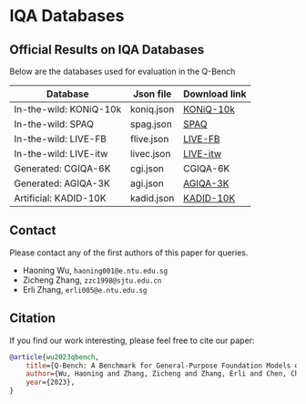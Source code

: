 # IQA Databases

## Official Results on IQA Databases

Below are the databases used for evaluation in the Q-Bench

| **Database**           | **Json file** | **Download link**                                                                  |
| ---------------------- | ------------- | ---------------------------------------------------------------------------------- |
| In-the-wild: KONiQ-10k | koniq.json    | [KONiQ-10k](http://database.mmsp-kn.de/koniq-10k-database.html)                    |
| In-the-wild: SPAQ      | spag.json     | [SPAQ](https://github.com/h4nwei/SPAQ#database)                                    |
| In-the-wild: LIVE-FB   | flive.json    | [LIVE-FB](https://niu-haoran.github.io/FLIVE_Database/)                            |
| In-the-wild: LIVE-itw  | livec.json    | [LIVE-itw](https://live.ece.utexas.edu/research/ChallengeDB/index.html)            |
| Generated: CGIQA-6K    | cgi.json      | CGIQA-6K                                                                           |
| Generated: AGIQA-3K    | agi.json      | [AGIQA-3K](https://github.com/lcysyzxdxc/AGIQA-3k-Database#2-database-description) |
| Artificial: KADID-10K  | kadid.json    | [KADID-10K](http://database.mmsp-kn.de/kadid-10k-database.html)                    |

## Contact

Please contact any of the first authors of this paper for queries.

- Haoning Wu, `haoning001@e.ntu.edu.sg`
- Zicheng Zhang, `zzc1998@sjtu.edu.cn`
- Erli Zhang, `erli005@e.ntu.edu.sg`

## Citation

If you find our work interesting, please feel free to cite our paper:

```bibtex
@article{wu2023qbench,
    title={Q-Bench: A Benchmark for General-Purpose Foundation Models on Low-level Vision},
    author={Wu, Haoning and Zhang, Zicheng and Zhang, Erli and Chen, Chaofeng and Liao, Liang and Wang, Annan and Li, Chunyi and Sun, Wenxiu and Yan, Qiong and Zhai, Guangtao and Lin, Weisi},
    year={2023},
}
```
